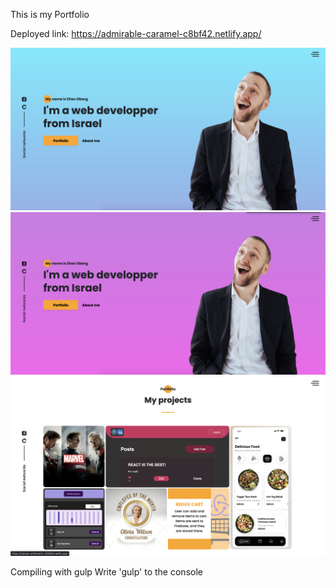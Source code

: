 This is my Portfolio

Deployed link: https://admirable-caramel-c8bf42.netlify.app/

![Alt text](/src/img/screenshots/1header.png?raw=true 'header')
![Alt text](/src/img/screenshots/2header2.png?raw=true 'header2')
![Alt text](/src/img/screenshots/3portfolio.png?raw=true 'portfolio')

Compiling with gulp
Write 'gulp' to the console
